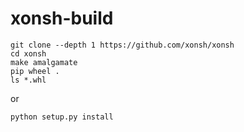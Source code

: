 # xonsh-build
```
git clone --depth 1 https://github.com/xonsh/xonsh
cd xonsh
make amalgamate
pip wheel .
ls *.whl
```
or 
```
python setup.py install
```
